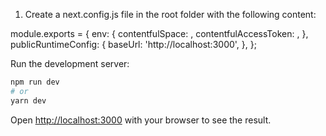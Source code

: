 1. Create a next.config.js file in the root folder with the following content:

module.exports = {
  env: {
    contentfulSpace: <your contentful space>,
    contentfulAccessToken: <your contentful acces id>,
  },
  publicRuntimeConfig: {
    baseUrl: 'http://localhost:3000',
  },
};

Run the development server:

```bash
npm run dev
# or
yarn dev
```

Open [http://localhost:3000](http://localhost:3000) with your browser to see the result.

